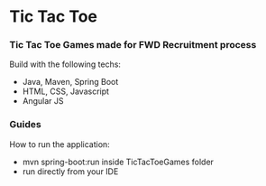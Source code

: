 # Tic Tac Toe

### Tic Tac Toe Games made for FWD Recruitment process

Build with the following techs:

* Java, Maven, Spring Boot
* HTML, CSS, Javascript
* Angular JS



### Guides

How to run the application:

* mvn spring-boot:run inside TicTacToeGames folder
* run directly from your IDE
